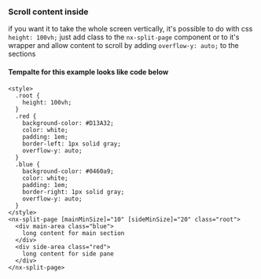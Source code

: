### Scroll content inside

if you want it to take the whole screen vertically, it's possible to do with css `height: 100vh;`
just add class to the `nx-split-page` component or to it's wrapper
and allow content to scroll by adding `overflow-y: auto;` to the sections

#### Tempalte for this example looks like code below

```
<style>
  .root {
    height: 100vh;
  }
  .red {
    background-color: #D13A32;
    color: white;
    padding: 1em;
    border-left: 1px solid gray;
    overflow-y: auto;
  }
  .blue {
    background-color: #0460a9;
    color: white;
    padding: 1em;
    border-right: 1px solid gray;
    overflow-y: auto;
  }
</style>
<nx-split-page [mainMinSize]="10" [sideMinSize]="20" class="root">
  <div main-area class="blue">
    long content for main section
  </div>
  <div side-area class="red">
    long content for side pane
  </div>
</nx-split-page>

```
